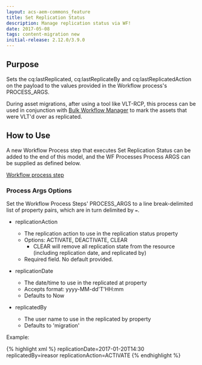 ```yaml
---
layout: acs-aem-commons_feature
title: Set Replication Status
description: Manage replication status via WF! 
date: 2017-05-08
tags: content-migration new
initial-release: 2.12.0/3.9.0
---
```


## Purpose

Sets the cq:lastReplicated, cq:lastReplicateBy and cq:lastReplicatedAction on the payload to the values provided in the Workflow process's PROCESS_ARGS.

During asset migrations, after using a tool like VLT-RCP, this process can be used in conjunction with [Bulk Workflow Manager](/acs-aem-commons/features/bulk-workflow-manager/index.html) to mark the assets that were VLT'd over as replicated.

## How to Use

A new Workflow Process step that executes Set Replication Status can be added to the end of this model, and the WF Processes Process ARGS can be supplied as defined below.

[Workflow process step](images/process-step.png)

### Process Args Options

Set the Workflow Process Steps' PROCESS_ARGS to a line break-delimited list of property pairs, which are in turn delimited by `=`.

* replicationAction
  * The replication action to use in the replication status property
  * Options: ACTIVATE, DEACTIVATE, CLEAR
    * CLEAR will remove all replication state from the resource (including replication date, and replicated by)
  * Required field. No default provided. 

* replicationDate
  * The date/time to use in the replicated at property
  * Accepts format: yyyy-MM-dd'T'HH:mm
  * Defaults to Now

* replicatedBy
  * The user name to use in the replicated by property
  * Defaults to 'migration'

Example:

{% highlight xml %}
replicationDate=2017-01-20T14:30
replicatedBy=ireasor
replicationAction=ACTIVATE
{% endhighlight %}


